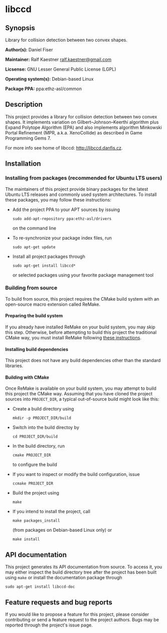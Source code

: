 # libccd

## Synopsis

Library for collision detection between two convex shapes.

**Author(s):** Daniel Fiser

**Maintainer:** Ralf Kaestner <ralf.kaestner@gmail.com>

**Licsense:** GNU Lesser General Public License (LGPL)

**Operating system(s):** Debian-based Linux

**Package PPA:** ppa:ethz-asl/common

## Description

This project provides a library for collision detection between two convex
shapes. It implements variation on Gilbert–Johnson–Keerthi algorithm plus
Expand Polytope Algorithm (EPA) and also implements algorithm Minkowski Portal
Refinement (MPR, a.k.a. XenoCollide) as described in Game Programming Gems 7.

For more info see home of libccd: http://libccd.danfis.cz.

## Installation

### Installing from packages (recommended for Ubuntu LTS users)

The maintainers of this project provide binary packages for the latest Ubuntu
LTS releases and commonly used system architectures. To install these packages,
you may follow these instructions:

* Add the project PPA to your APT sources by issuing

  ```
  sudo add-apt-repository ppa:ethz-asl/drivers
  ```

  on the command line

* To re-synchronize your package index files, run 

  ```
  sudo apt-get update
  ```

* Install all project packages through

  ```
  sudo apt-get install libccd*
  ```

  or selected packages using your favorite package management tool

### Building from source

To build from source, this project requires the CMake build system with an
open-source macro extension called ReMake.

#### Preparing the build system

If you already have installed ReMake on your build system, you may
skip this step. Otherwise, before attempting to build this project the
traditional CMake way, you must install ReMake following
[these instructions](https://github.com/kralf/remake).

#### Installing build dependencies

This project does not have any build dependencies other than the standard
libraries.

#### Building with CMake

Once ReMake is available on your build system, you may attempt to build this
project the CMake way. Assuming that you have cloned the project sources into
`PROJECT_DIR`, a typical out-of-source build might look like this:

* Create a build directory using 

  ```
  mkdir -p PROJECT_DIR/build
  ```

* Switch into the build directoy by 

  ```
  cd PROJECT_DIR/build
  ```

* In the build directory, run 

  ```
  cmake PROJECT_DIR
  ```

  to configure the build

* If you want to inspect or modify the build configuration, issue 

  ```
  ccmake PROJECT_DIR
  ```

* Build the project using 

  ```
  make
  ```

* If you intend to install the project, call 

  ```
  make packages_install
  ```

  (from packages on Debian-based Linux only) or 

  ```
  make install
  ```

## API documentation

This project generates its API documentation from source. To access it, you
may either inspect the build directory tree after the project has been built
using `make` or install the documentation package through

```
sudo apt-get install libccd-doc
```

## Feature requests and bug reports

If you would like to propose a feature for this project, please consider
contributing or send a feature request to the project authors. Bugs may be
reported through the project's issue page.
